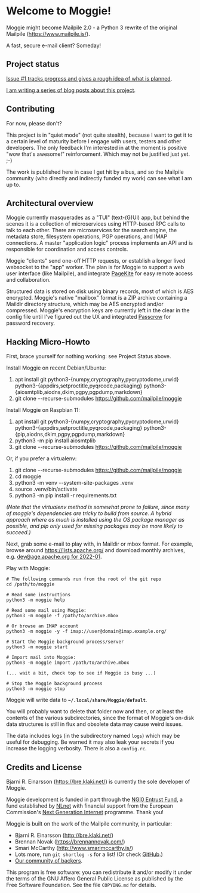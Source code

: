 # Welcome to Moggie!

Moggie might become Mailpile 2.0 - a Python 3 rewrite of the original
Mailpile (<https://www.mailpile.is/>).

A fast, secure e-mail client? Someday!


## Project status

[Issue #1 tracks progress and gives a rough idea of what is planned](https://github.com/mailpile/moggie/issues/1).

[I am writing a series of blog posts about this project](https://www.mailpile.is/blog/2023-05-01_A_Mail_Client_in_Six_Steps.html).


## Contributing

For now, please don't?

This project is in "quiet mode" (not quite stealth), because I want to
get it to a certain level of maturity before I engage with users,
testers and other developers. The only feedback I'm interested in at the
moment is positive "wow that's awesome!" reinforcement. Which may not be
justified just yet. ;-)

The work is published here in case I get hit by a bus, and so the
Mailpile community (who directly and indirectly funded my work) can see
what I am up to.


## Architectural overview

Moggie currently masquerades as a "TUI" (text-(G)UI) app, but behind the
scenes it is a collection of microservices using HTTP-based RPC calls to
talk to each other. There are microservices for the search engine, the
metadata store, filesystem operations, PGP operations, and IMAP
connections. A master "application logic" process implements an API and
is responsible for coordination and access controls.

Moggie "clients" send one-off HTTP requests, or establish a longer lived
websocket to the "app" worker. The plan is for Moggie to support a web
user interface (like Mailpile), and integrate
[PageKite](https://pagekite.net/) for easy remote access and
collaboration.

Structured data is stored on disk using binary records, most of which is
AES encrypted. Moggie's native "mailbox" format is a ZIP archive
containing a Maildir directory structure, which may be AES encrypted
and/or compressed. Moggie's encryption keys are currently left in the
clear in the config file until I've figured out the UX and integrated
[Passcrow](https://passcrow.org/) for password recovery.


## Hacking Micro-Howto

First, brace yourself for nothing working: see Project Status above.

Install Moggie on recent Debian/Ubuntu:

   1. apt install git python3-{numpy,cryptography,pycryptodome,urwid}
                      python3-{appdirs,setproctitle,pyqrcode,packaging}
                      python3-{aiosmtplib,aiodns,dkim,pgpy,pgpdump,markdown}
   2. git clone --recurse-submodules https://github.com/mailpile/moggie

Install Moggie on Raspbian 11:

   1. apt install git python3-{numpy,cryptography,pycryptodome,urwid}
                      python3-{appdirs,setproctitle,pyqrcode,packaging}
                      python3-{pip,aiodns,dkim,pgpy,pgpdump,markdown}
   2. python3 -m pip install aiosmtplib
   3. git clone --recurse-submodules https://github.com/mailpile/moggie

Or, if you prefer a virtualenv:

   1. git clone --recurse-submodules https://github.com/mailpile/moggie
   2. cd moggie
   3. python3 -m venv --system-site-packages .venv
   4. source .venv/bin/activate
   5. python3 -m pip install -r requirements.txt

*(Note that the virtualenv method is somewhat prone to failure, since many
of moggie's dependencies are tricky to build from source. A hybrid approach
where as much is installed using the OS package manager as possible, and
pip only used for missing packages may be more likely to succeed.)*

Next, grab some e-mail to play with, in Maildir or mbox format. For example,
browse around <https://lists.apache.org/> and download monthly archives, e.g.
[dev@age.apache.org for 2022-01](https://lists.apache.org/api/mbox.lua?list=dev@age.apache.org&date=2022-01).

Play with Moggie:

    # The following commands run from the root of the git repo
    cd /path/to/moggie

    # Read some instructions
    python3 -m moggie help

    # Read some mail using Moggie:
    python3 -m moggie -f /path/to/archive.mbox

    # Or browse an IMAP account
    python3 -m moggie -y -f imap://user@domain@imap.example.org/

    # Start the Moggie background process/server
    python3 -m moggie start

    # Import mail into Moggie:
    python3 -m moggie import /path/to/archive.mbox

    (... wait a bit, check top to see if Moggie is busy ...)

    # Stop the Moggie background process
    python3 -m moggie stop

Moggie will write data to **`~/.local/share/Moggie/default`**.

You will probably want to delete that folder now and then, or at least
the contents of the various subdirectories, since the format of Moggie's
on-disk data structures is still in flux and obsolete data may cause
weird issues.

The data includes logs (in the subdirectory named `logs`) which may be
useful for debugging. Be warned it may also leak your secrets if you
increase the logging verbosity. There is also a `config.rc`.



## Credits and License ##

Bjarni R. Einarsson (<https://bre.klaki.net/>) is currently the sole
developer of Moggie.

Moggie development is funded in part through the
[NGI0 Entrust Fund](https://nlnet.nl/entrust),
a fund established by [NLnet](https://nlnet.nl/)
with financial support from the European Commission's
[Next Generation Internet](https://ngi.eu/) programme. Thank you!

Moggie is built on the work of the Mailpile community, in particular:

- Bjarni R. Einarsson (<http://bre.klaki.net/>)
- Brennan Novak (<https://brennannovak.com/>)
- Smari McCarthy (<http://www.smarimccarthy.is/>)
- Lots more, run `git shortlog -s` for a list! (Or check
  [GitHub](https://github.com/mailpile/Mailpile/graphs/contributors).)
- [Our community of backers](https://www.mailpile.is/#community).

This program is free software: you can redistribute it and/or modify it
under the terms of the GNU Affero General Public License as published by
the Free Software Foundation. See the file `COPYING.md` for details.
